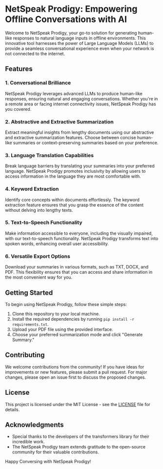 # NetSpeak Prodigy: Empowering Offline Conversations with AI

Welcome to NetSpeak Prodigy, your go-to solution for generating human-like responses to natural language inputs in offline environments. This innovative tool harnesses the power of Large Language Models (LLMs) to provide a seamless conversational experience even when your network is not connected to the internet.

## Features

### 1. Conversational Brilliance

NetSpeak Prodigy leverages advanced LLMs to produce human-like responses, ensuring natural and engaging conversations. Whether you're in a remote area or facing internet connectivity issues, NetSpeak Prodigy has you covered.

### 2. Abstractive and Extractive Summarization

Extract meaningful insights from lengthy documents using our abstractive and extractive summarization features. Choose between concise human-like summaries or context-preserving summaries based on your preference.

### 3. Language Translation Capabilities

Break language barriers by translating your summaries into your preferred language. NetSpeak Prodigy promotes inclusivity by allowing users to access information in the language they are most comfortable with.

### 4. Keyword Extraction

Identify core concepts within documents effortlessly. The keyword extraction feature ensures that you grasp the essence of the content without delving into lengthy texts.

### 5. Text-to-Speech Functionality

Make information accessible to everyone, including the visually impaired, with our text-to-speech functionality. NetSpeak Prodigy transforms text into spoken words, enhancing overall user accessibility.

### 6. Versatile Export Options

Download your summaries in various formats, such as TXT, DOCX, and PDF. This flexibility ensures that you can access and share information in the most convenient way for you.

## Getting Started

To begin using NetSpeak Prodigy, follow these simple steps:

1. Clone this repository to your local machine.
2. Install the required dependencies by running `pip install -r requirements.txt`.
3. Upload your PDF file using the provided interface.
4. Choose your preferred summarization mode and click "Generate Summary."

## Contributing

We welcome contributions from the community! If you have ideas for improvements or new features, please submit a pull request. For major changes, please open an issue first to discuss the proposed changes.

## License

This project is licensed under the MIT License - see the [LICENSE](LICENSE) file for details.

## Acknowledgments

- Special thanks to the developers of the transformers library for their incredible work.
- The NetSpeak Prodigy team extends gratitude to the open-source community for their valuable contributions.

Happy Conversing with NetSpeak Prodigy!
